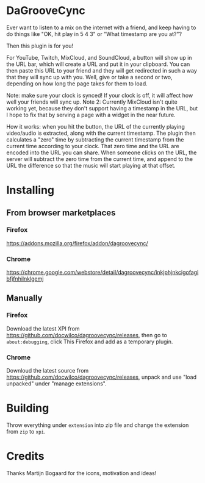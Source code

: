 # DaGrooveCync

Ever want to listen to a mix on the internet with a friend, and keep having to do things like "OK, hit play in 5
4
3" or "What timestamp are you at?"?

Then this plugin is for you!

For YouTube, Twitch, MixCloud, and SoundCloud, a button will show up in the URL bar, which will create a URL and put it in your clipboard. You can then paste this URL to your friend and they will get redirected in such a way that they will sync up with you. Well, give or take a second or two, depending on how long the page takes for them to load.

Note: make sure your clock is synced! If your clock is off, it will affect how well your friends will sync up.
Note 2: Currently MixCloud isn't quite working yet, because they don't support having a timestamp in the URL, but I hope to fix that by serving a page with a widget in the near future.

How it works: when you hit the button, the URL of the currently playing video/audio is extracted, along with the current timestamp. The plugin then calculates a "zero" time by subtracting the current timestamp from the current time according to your clock. That zero time and the URL are encoded into the URL you can share. When someone clicks on the URL, the server will subtract the zero time from the current time, and append to the URL the difference so that the music will start playing at that offset.

# Installing

## From browser marketplaces

### Firefox
https://addons.mozilla.org/firefox/addon/dagroovecync/

### Chrome
https://chrome.google.com/webstore/detail/dagroovecync/inkjphjnkcigofagibfjfnhilnklgemj

## Manually

### Firefox
Download the latest XPI from https://github.com/docwilco/dagroovecync/releases, then go to `about:debugging`, click This Firefox and add as a temporary plugin.

### Chrome
Downloud the latest source from https://github.com/docwilco/dagroovecync/releases, unpack and use "load unpacked" under "manage extensions".

# Building

Throw everything under `extension` into zip file and change the extension from `zip` to `xpi`.

# Credits

Thanks Martijn Bogaard for the icons, motivation and ideas!
